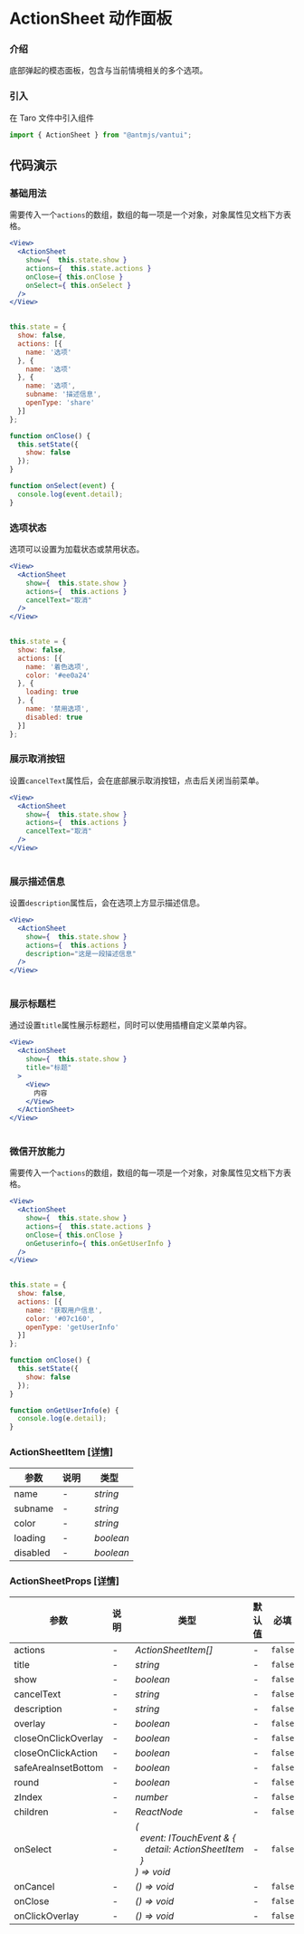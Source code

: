 # ActionSheet 动作面板

### 介绍

底部弹起的模态面板，包含与当前情境相关的多个选项。

### 引入

在 Taro 文件中引入组件

```js
import { ActionSheet } from "@antmjs/vantui"; 
```

## 代码演示

### 基础用法

需要传入一个`actions`的数组，数组的每一项是一个对象，对象属性见文档下方表格。

```jsx
<View>
  <ActionSheet
    show={  this.state.show }
    actions={  this.state.actions }
    onClose={ this.onClose }
    onSelect={ this.onSelect }
  />
</View>
 
```

```js
this.state = {
  show: false,
  actions: [{
    name: '选项'
  }, {
    name: '选项'
  }, {
    name: '选项',
    subname: '描述信息',
    openType: 'share'
  }]
};

function onClose() {
  this.setState({
    show: false
  });
}

function onSelect(event) {
  console.log(event.detail);
} 
```

### 选项状态

选项可以设置为加载状态或禁用状态。

```jsx
<View>
  <ActionSheet
    show={  this.state.show }
    actions={  this.actions }
    cancelText="取消"
  />
</View>
 
```

```js
this.state = {
  show: false,
  actions: [{
    name: '着色选项',
    color: '#ee0a24'
  }, {
    loading: true
  }, {
    name: '禁用选项',
    disabled: true
  }]
}; 
```

### 展示取消按钮

设置`cancelText`属性后，会在底部展示取消按钮，点击后关闭当前菜单。

```jsx
<View>
  <ActionSheet
    show={  this.state.show }
    actions={  this.actions }
    cancelText="取消"
  />
</View>
 
```

### 展示描述信息

设置`description`属性后，会在选项上方显示描述信息。

```jsx
<View>
  <ActionSheet
    show={  this.state.show }
    actions={  this.actions }
    description="这是一段描述信息"
  />
</View>
 
```

### 展示标题栏

通过设置`title`属性展示标题栏，同时可以使用插槽自定义菜单内容。

```jsx
<View>
  <ActionSheet
    show={  this.state.show }
    title="标题"
  >
    <View>
      内容
    </View>
  </ActionSheet>
</View>
 
```

### 微信开放能力

需要传入一个`actions`的数组，数组的每一项是一个对象，对象属性见文档下方表格。

```jsx
<View>
  <ActionSheet
    show={  this.state.show }
    actions={  this.state.actions }
    onClose={ this.onClose }
    onGetuserinfo={ this.onGetUserInfo }
  />
</View>
 
```

```js
this.state = {
  show: false,
  actions: [{
    name: '获取用户信息',
    color: '#07c160',
    openType: 'getUserInfo'
  }]
};

function onClose() {
  this.setState({
    show: false
  });
}

function onGetUserInfo(e) {
  console.log(e.detail);
} 
```
### ActionSheetItem [[详情]](https://github.com/AntmJS/vantui/tree/main/packages/vantui/types/action-sheet.d.ts)   

| 参数 | 说明 | 类型 |
| --- | --- | --- |
| name | - | _&nbsp;&nbsp;string<br/>_ |
| subname | - | _&nbsp;&nbsp;string<br/>_ |
| color | - | _&nbsp;&nbsp;string<br/>_ |
| loading | - | _&nbsp;&nbsp;boolean<br/>_ |
| disabled | - | _&nbsp;&nbsp;boolean<br/>_ |

### ActionSheetProps [[详情]](https://github.com/AntmJS/vantui/tree/main/packages/vantui/types/action-sheet.d.ts)   

| 参数 | 说明 | 类型 | 默认值 | 必填 |
| --- | --- | --- | --- | --- |
| actions | - | _&nbsp;&nbsp;ActionSheetItem[]<br/>_ | - | `false` |
| title | - | _&nbsp;&nbsp;string<br/>_ | - | `false` |
| show | - | _&nbsp;&nbsp;boolean<br/>_ | - | `false` |
| cancelText | - | _&nbsp;&nbsp;string<br/>_ | - | `false` |
| description | - | _&nbsp;&nbsp;string<br/>_ | - | `false` |
| overlay | - | _&nbsp;&nbsp;boolean<br/>_ | - | `false` |
| closeOnClickOverlay | - | _&nbsp;&nbsp;boolean<br/>_ | - | `false` |
| closeOnClickAction | - | _&nbsp;&nbsp;boolean<br/>_ | - | `false` |
| safeAreaInsetBottom | - | _&nbsp;&nbsp;boolean<br/>_ | - | `false` |
| round | - | _&nbsp;&nbsp;boolean<br/>_ | - | `false` |
| zIndex | - | _&nbsp;&nbsp;number<br/>_ | - | `false` |
| children | - | _&nbsp;&nbsp;ReactNode<br/>_ | - | `false` |
| onSelect | - | _&nbsp;&nbsp;(<br/>&nbsp;&nbsp;&nbsp;&nbsp;event:&nbsp;ITouchEvent&nbsp;&&nbsp;{<br/>&nbsp;&nbsp;&nbsp;&nbsp;&nbsp;&nbsp;detail:&nbsp;ActionSheetItem<br/>&nbsp;&nbsp;&nbsp;&nbsp;}<br/>&nbsp;&nbsp;)&nbsp;=>&nbsp;void<br/>_ | - | `false` |
| onCancel | - | _&nbsp;&nbsp;()&nbsp;=>&nbsp;void<br/>_ | - | `false` |
| onClose | - | _&nbsp;&nbsp;()&nbsp;=>&nbsp;void<br/>_ | - | `false` |
| onClickOverlay | - | _&nbsp;&nbsp;()&nbsp;=>&nbsp;void<br/>_ | - | `false` |

